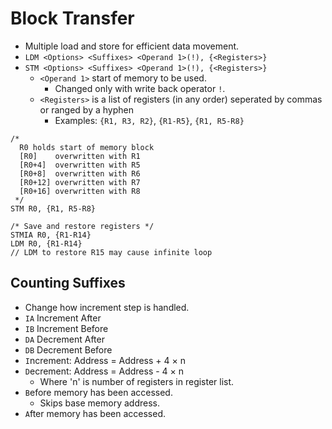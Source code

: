 <!--
  Author:  @NE- https://github.com/NE-
  Date:    2023 June 19
  Purpose: Block transfer notes for 32-bit ARM assembly
-->

# Block Transfer
- Multiple load and store for efficient data movement.
- `LDM <Options> <Suffixes> <Operand 1>(!), {<Registers>}`
- `STM <Options> <Suffixes> <Operand 1>(!), {<Registers>}`
  - `<Operand 1>` start of memory to be used.
    - Changed only with write back operator `!`.
  - `<Registers>` is a list of registers (in any order) seperated by commas or ranged by a hyphen
    - Examples: `{R1, R3, R2}`, `{R1-R5}`, `{R1, R5-R8}`
```arm
/*
  R0 holds start of memory block
  [R0]    overwritten with R1
  [R0+4]  overwritten with R5
  [R0+8]  overwritten with R6
  [R0+12] overwritten with R7
  [R0+16] overwritten with R8
 */
STM R0, {R1, R5-R8}

/* Save and restore registers */
STMIA R0, {R1-R14}
LDM R0, {R1-R14}
// LDM to restore R15 may cause infinite loop
```
## Counting Suffixes
- Change how increment step is handled.
- `IA` Increment After
- `IB` Increment Before
- `DA` Decrement After
- `DB` Decrement Before
- `I`ncrement: Address = Address + 4 × n
- `D`ecrement: Address = Address - 4 × n
  - Where 'n' is number of registers in register list.
- `B`efore memory has been accessed.
  - Skips base memory address.
- `A`fter memory has been accessed.